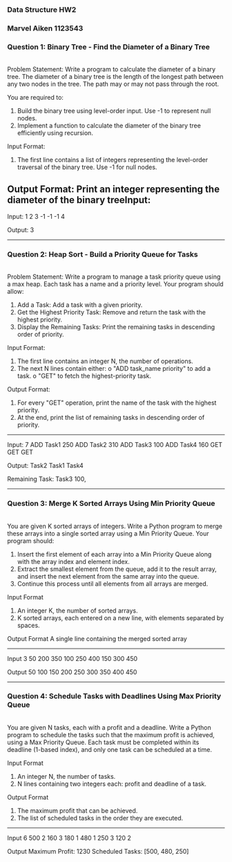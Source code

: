 ### Data Structure HW2
### Marvel Aiken 1123543

### Question 1: Binary Tree - Find the Diameter of a Binary Tree
<br>
Problem Statement:
Write a program to calculate the diameter of a binary tree. The diameter of a
binary tree is the length of the longest path between any two nodes in the tree.
The path may or may not pass through the root.

You are required to:

1. Build the binary tree using level-order input. Use -1 to represent null
nodes.
2. Implement a function to calculate the diameter of the binary tree
efficiently using recursion.

Input Format:
1. The first line contains a list of integers representing the level-order
traversal of the binary tree. Use -1 for null nodes.

Output Format:
Print an integer representing the diameter of the binary treeInput:
---
Input:
1 2 3 -1 -1 -1 4

Output:
3

---
### Question 2: Heap Sort - Build a Priority Queue for Tasks
<br>
Problem Statement:
Write a program to manage a task priority queue using a max heap. Each task
has a name and a priority level. Your program should allow:

1. Add a Task: Add a task with a given priority.
2. Get the Highest Priority Task: Remove and return the task with the
highest priority.
3. Display the Remaining Tasks: Print the remaining tasks in descending
order of priority.

Input Format:
1. The first line contains an integer N, the number of operations.
2. The next N lines contain either:
o "ADD task_name priority" to add a task.
o "GET" to fetch the highest-priority task.

Output Format:
1. For every "GET" operation, print the name of the task with the highest
priority.
2. At the end, print the list of remaining tasks in descending order of
priority.
---
Input:
7
ADD Task1 250
ADD Task2 310
ADD Task3 100
ADD Task4 160
GET
GET
GET

Output:
Task2
Task1
Task4

Remaining Task: Task3 100,


---
### Question 3: Merge K Sorted Arrays Using Min Priority Queue
<br>
You are given K sorted arrays of integers. Write a Python program to merge
these arrays into a single sorted array using a Min Priority Queue.
Your program should:

1. Insert the first element of each array into a Min Priority Queue along with
the array index and element index.
2. Extract the smallest element from the queue, add it to the result array, and
insert the next element from the same array into the queue.
3. Continue this process until all elements from all arrays are merged.
   
Input Format
1. An integer K, the number of sorted arrays.
2. K sorted arrays, each entered on a new line, with elements separated by
spaces.

Output Format
A single line containing the merged sorted array

---
Input
3
50 200 350
100 250 400
150 300 450

Output
50 100 150 200 250 300 350 400 450 

---
### Question 4: Schedule Tasks with Deadlines Using Max Priority Queue
<br>
You are given N tasks, each with a profit and a deadline. Write a Python
program to schedule the tasks such that the maximum profit is achieved, using a
Max Priority Queue.
Each task must be completed within its deadline (1-based index), and only one
task can be scheduled at a time.

Input Format
1. An integer N, the number of tasks.
2. N lines containing two integers each: profit and deadline of a task.
   
Output Format
1. The maximum profit that can be achieved.
2. The list of scheduled tasks in the order they are executed.
---
Input
6
500 2
160 3
180 1
480 1
250 3
120 2

Output
Maximum Profit: 1230
Scheduled Tasks: [500, 480, 250]
